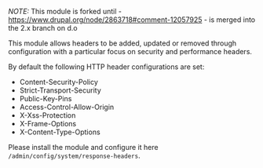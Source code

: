 *NOTE:* This module is forked until - https://www.drupal.org/node/2863718#comment-12057925 - is merged into the 2.x branch on d.o

This module allows headers to be added, updated or removed through configuration with a particular focus on security and performance headers.

By default the following HTTP header configurations are set:

* Content-Security-Policy
* Strict-Transport-Security
* Public-Key-Pins
* Access-Control-Allow-Origin
* X-Xss-Protection
* X-Frame-Options
* X-Content-Type-Options

Please install the module and configure it here `/admin/config/system/response-headers`.
